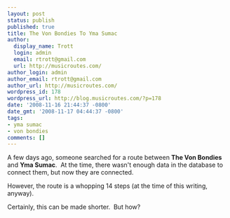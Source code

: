 ```yaml
---
layout: post
status: publish
published: true
title: The Von Bondies To Yma Sumac
author:
  display_name: Trott
  login: admin
  email: rtrott@gmail.com
  url: http://musicroutes.com/
author_login: admin
author_email: rtrott@gmail.com
author_url: http://musicroutes.com/
wordpress_id: 178
wordpress_url: http://blog.musicroutes.com/?p=178
date: '2008-11-16 21:44:37 -0800'
date_gmt: '2008-11-17 04:44:37 -0800'
tags:
- yma sumac
- von bondies
comments: []
---
```

<p>A few days ago, someone searched for a route between <strong>The Von Bondies</strong> and <strong>Yma Sumac</strong>.  At the time, there wasn't enough data in the database to connect them, but now they are connected.</p>
<p>However, the route is a whopping 14 steps (at the time of this writing, anyway).</p>
<p>Certainly, this can be made shorter.  But how?</p>
